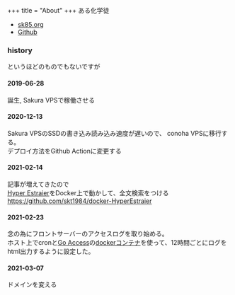 +++
title = "About"
+++
ある化学徒

- [sk85.org](https://sk85.org/)
- [Github](https://github.com/skt1984/)

### history
というほどのものでもないですが
####  2019-06-28
誕生, Sakura VPSで稼働させる
####  2020-12-13
Sakura VPSのSSDの書き込み読み込み速度が遅いので、
conoha VPSに移行する。  
デプロイ方法をGithub Actionに変更する
####  2021-02-14
記事が増えてきたので  
[Hyper Estraier](https://dbmx.net/hyperestraier/index.ja.html)をDocker上で動かして、全文検索をつける  
https://github.com/skt1984/docker-HyperEstraier
####  2021-02-23
念の為にフロントサーバーのアクセスログを取り始める。  
ホスト上でcronと[Go Access](https://goaccess.io)の[dockerコンテナ](https://hub.docker.com/r/allinurl/goaccess)を使って、12時間ごとにログをhtml出力するように設定した。  
####  2021-03-07
ドメインを変える